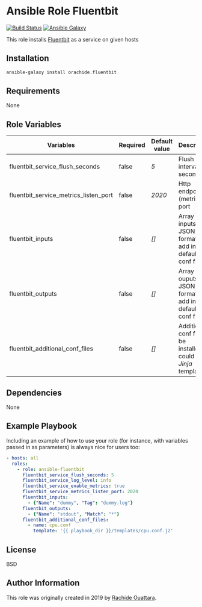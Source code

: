 Ansible Role Fluentbit
=========

[![Build Status](https://travis-ci.org/orachide/ansible-role-fluentbit.svg?branch=master)](https://travis-ci.org/orachide/ansible-role-fluentbit)
[![Ansible Galaxy](https://img.shields.io/badge/galaxy-orachide-660198.svg)](https://galaxy.ansible.com/orachide)

This role installs [Fluentbit](https://fluentbit.io/) as a service on given hosts

Installation
------------

```sh
ansible-galaxy install orachide.fluentbit
```

Requirements
------------

None

Role Variables
--------------

| Variables                             | Required | Default value | Description                                                      |
|---------------------------------------|----------|---------------|------------------------------------------------------------------|
| fluentbit_service_flush_seconds       | false    | *5*           | Flush interval in seconds                                        |
| fluentbit_service_metrics_listen_port | false    | *2020*        | Http endpoint (metrics) port                                     |
| fluentbit_inputs                      | false    | *[]*          | Array of inputs (in JSON format) to add in default conf file     |
| fluentbit_outputs                     | false    | *[]*          | Array of ouputs (in JSON format) to add in default conf file     |
| fluentbit_additional_conf_files       | false    | *[]*          | Additional conf files to be installed, could be *Jinja* template |

Dependencies
------------

None

Example Playbook
----------------

Including an example of how to use your role (for instance, with variables
passed in as parameters) is always nice for users too:

```yml
- hosts: all
  roles:
    - role: ansible-fluentbit
      fluentbit_service_flush_seconds: 5
      fluentbit_service_log_level: info
      fluentbit_service_enable_metrics: true
      fluentbit_service_metrics_listen_port: 2020
      fluentbit_inputs:
        - {"Name": "dummy", "Tag": "dummy.log"}
      fluentbit_outputs:
        - {"Name": "stdout", "Match": "*"}
      fluentbit_additional_conf_files:
        - name: cpu.conf
          template: '{{ playbook_dir }}/templates/cpu.conf.j2'
```

License
-------

BSD

Author Information
------------------

This role was originally created in 2019 by [Rachide Ouattara](https://orachide.chidix.fr/).
